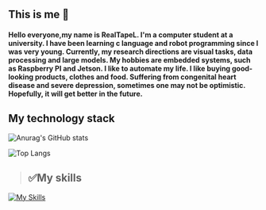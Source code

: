 ## This is me 💁

#### Hello everyone,my name is RealTapeL. I'm a computer student at a university. I have been learning c language and robot programming since I was very young. Currently, my research directions are visual tasks, data processing and large models. My hobbies are embedded systems, such as Raspberry PI and Jetson. I like to automate my life. I like buying good-looking products, clothes and food. Suffering from congenital heart disease and severe depression, sometimes one may not be optimistic. Hopefully, it will get better in the future.



## My technology stack

![Anurag's GitHub stats](https://github-readme-stats.vercel.app/api?username=RealTapeL&show_icons=true&theme=transparent)

![Top Langs](https://github-readme-stats.vercel.app/api/top-langs/?username=RealTapeL&layout=compact)

> ## **✅My skills**
[![My Skills](https://skillicons.dev/icons?i=python,pytorch,tensorflow,sklearn,docker,anaconda,androidstudio,arch,apple,arduino,cpp,github,vscode,vim,pycharm,linux,ubuntu,ps,pr,qt,raspberrypi,twitter,vue)](https://skillicons.dev)


